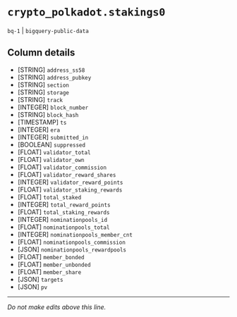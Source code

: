 # `crypto_polkadot.stakings0`
`bq-1` | `bigquery-public-data`

## Column details
* [STRING]    `address_ss58`
* [STRING]    `address_pubkey`
* [STRING]    `section`
* [STRING]    `storage`
* [STRING]    `track`
* [INTEGER]   `block_number`
* [STRING]    `block_hash`
* [TIMESTAMP] `ts`
* [INTEGER]   `era`
* [INTEGER]   `submitted_in`
* [BOOLEAN]   `suppressed`
* [FLOAT]     `validator_total`
* [FLOAT]     `validator_own`
* [FLOAT]     `validator_commission`
* [FLOAT]     `validator_reward_shares`
* [INTEGER]   `validator_reward_points`
* [FLOAT]     `validator_staking_rewards`
* [FLOAT]     `total_staked`
* [INTEGER]   `total_reward_points`
* [FLOAT]     `total_staking_rewards`
* [INTEGER]   `nominationpools_id`
* [FLOAT]     `nominationpools_total`
* [INTEGER]   `nominationpools_member_cnt`
* [FLOAT]     `nominationpools_commission`
* [JSON]      `nominationpools_rewardpools`
* [FLOAT]     `member_bonded`
* [FLOAT]     `member_unbonded`
* [FLOAT]     `member_share`
* [JSON]      `targets`
* [JSON]      `pv`

-------------------------------------------------------------------------------
*Do not make edits above this line.*
